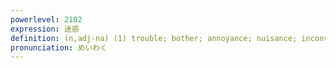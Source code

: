 ```yaml
---
powerlevel: 2102
expression: 迷惑
definition: (n,adj-na) (1) trouble; bother; annoyance; nuisance; inconvenience; (vs) (2) to be troubled (by); to be bothered (by); to be inconvenienced (by); (P)
pronunciation: めいわく
---
```

